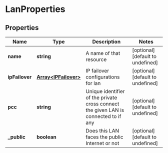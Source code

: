 # LanProperties

## Properties
| Name | Type | Description | Notes |
| ------------ | ------------- | ------------- | ------------- |
| **name** | **string** | A name of that resource | [optional] [default to undefined] |
| **ipFailover** | [**Array&lt;IPFailover&gt;**](IPFailover.md) | IP failover configurations for lan | [optional] [default to undefined] |
| **pcc** | **string** | Unique identifier of the private cross connect the given LAN is connected to if any | [optional] [default to undefined] |
| **_public** | **boolean** | Does this LAN faces the public Internet or not | [optional] [default to undefined] |


